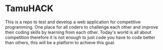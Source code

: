 # TamuHACK

This is a repo to test and develop a web application for competitive programming. One place for all coders to challenge each other and improve their coding skills by learning from each other. Today's world is all about competition therefore it is not enough to just code you have to code better than others, this will be a platform to achieve this goal.
